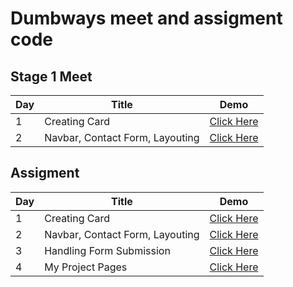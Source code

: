 # Dumbways meet and assigment code

## Stage 1 Meet

| Day | Title                           | Demo                                     |
| --- | ------------------------------- | ---------------------------------------- |
| 1   | Creating Card                   | [Click Here](https://dw-d1-m.vercel.app) |
| 2   | Navbar, Contact Form, Layouting | [Click Here](https://dw-d2-m.vercel.app) |

## Assigment

| Day | Title                           | Demo                                   |
| --- | ------------------------------- | -------------------------------------- |
| 1   | Creating Card                   | [Click Here](https://dw-t1.vercel.app) |
| 2   | Navbar, Contact Form, Layouting | [Click Here](https://dw-t2.vercel.app) |
| 3   | Handling Form Submission        | [Click Here](https://dw-t3.vercel.app) |
| 4   | My Project Pages                | [Click Here](https://dw-t4.vercel.app) |
